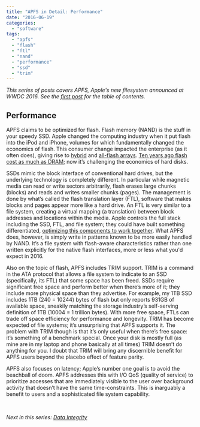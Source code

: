 ```yaml
---
title: "APFS in Detail: Performance"
date: "2016-06-19"
categories: 
  - "software"
tags: 
  - "apfs"
  - "flash"
  - "ftl"
  - "nand"
  - "performance"
  - "ssd"
  - "trim"
---
```


_This series of posts covers APFS, Apple's new filesystem announced at WWDC 2016. See the [first post]( http://dtrace.org/blogs/ahl/2016/06/19/apfs-part1) for the table of contents._

## Performance

APFS claims to be optimized for flash. Flash memory (NAND) is the stuff in your speedy SSD. Apple changed the computing industry when it put flash into the iPod and iPhone, volumes for which fundamentally changed the economics of flash. This consumer change impacted the enterprise (as it often does), giving rise to [hybrid](http://dtrace.org/blogs/ahl/2008/11/10/hybrid-storage-pools-in-the-7410/) and [all-flash arrays](https://techcrunch.com/2015/11/19/how-pure-storage-took-a-different-approach-to-storage/). [Ten years ago flash cost as much as DRAM](http://www.storagesearch.com/ssd-ram-flash%20pricing.html); now it’s challenging the economics of hard disks.

SSDs mimic the block interface of conventional hard drives, but the underlying technology is completely different. In particular while magnetic media can read or write sectors arbitrarily, flash erases large chunks (blocks) and reads and writes smaller chunks (pages). The management is done by what’s called the flash translation layer (FTL), software that makes blocks and pages appear more like a hard drive. An FTL is very similar to a file system, creating a virtual mapping (a translation) between block addresses and locations within the media. Apple controls the full stack including the SSD, FTL, and file system; they could have built something differentiated, [optimizing this components to work together](http://queue.acm.org/detail.cfm?id=2463636). What APFS does, however, is simply write in patterns known to be more easily handled by NAND. It’s a file system with flash-aware characteristics rather than one written explicitly for the native flash interfaces, more or less what you'd expect in 2016.

Also on the topic of flash, APFS includes TRIM support. TRIM is a command in the ATA protocol that allows a file system to indicate to an SSD (specifically, its FTL) that some space has been freed. SSDs require significant free space and perform better when there’s more of it; they include more physical space than they advertise. For example, my 1TB SSD includes 1TB (240 = 10244) bytes of flash but only reports 931GB of available space, sneakily matching the storage industry’s self-serving definition of 1TB (10004 = 1 trillion bytes). With more free space, FTLs can trade off space efficiency for performance and longevity. TRIM has become expected of file systems; it’s unsurprising that APFS supports it. The problem with TRIM though is that it’s only useful when there’s free space: it’s something of a benchmark special. Once your disk is mostly full (as mine are in my laptop and phone basically at all times) TRIM doesn’t do anything for you. I doubt that TRIM will bring any discernible benefit for APFS users beyond the placebo effect of feature parity.

APFS also focuses on latency; Apple’s number one goal is to avoid the beachball of doom. APFS addresses this with I/O QoS (quality of service) to prioritize accesses that are immediately visible to the user over background activity that doesn’t have the same time-constraints. This is inarguably a benefit to users and a sophisticated file system capability.

 

_Next in this series: [Data Integrity](http://dtrace.org/blogs/ahl/2016/06/19/apfs-part5/)_
